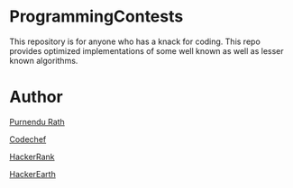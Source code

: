 # ProgrammingContests
This repository is for anyone who has a knack for coding.
This repo provides optimized implementations of some well known as well as lesser known algorithms.

# Author
[Purnendu Rath](https://www.linkedin.com/in/purucr7/)

[Codechef](https://www.codechef.com/users/puru_cr7)

[HackerRank](https://www.hackerrank.com/puru_cr7)

[HackerEarth](https://www.hackerearth.com/@puru_cr7)
